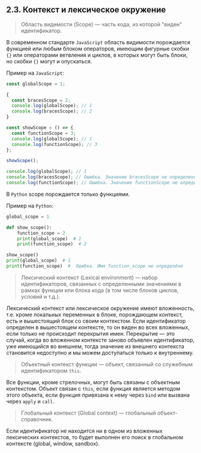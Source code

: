 ## 2.3. Контекст и лексическое окружение

> Область видимости (Scope) — часть кода, из которой "виден" идентификатор.

В современном стандарте `JavaScript` область видимости порождается функцией или любым блоком операторов, имеющим фигурные скобки `{}` или операторами ветвления и циклов, в которых могут быть блоки, но скобки `{}` могут и опускаться.

Пример на `JavaScript`:

```js
const globalScope = 1;

{
  const bracesScope = 2;
  console.log(globalScope); // 1
  console.log(bracesScope); // 2
}

const showScope = () => {
  const functionScope = 3;
  console.log(globalScope); // 1
  console.log(functionScope); // 3
};

showScope();

console.log(globalScope); // 1
console.log(bracesScope); // Ошибка. Значение bracesScope не определено
console.log(functionScope); // Ошибка. Значение functionScope не определено
```

В `Python` scope порождается только функциями.

Пример на `Python`:

```py
global_scope = 1

def show_scope():
    function_scope = 2
    print(global_scope)  # 1
    print(function_scope)  # 2

show_scope()
print(global_scope)  # 1
print(function_scope)  #  Ошибка. Имя function_scope не определёно
```

> Лексический контекст (Lexical environment) — набор идентификаторов, связанных с определенными значениями в рамках функции или блока кода (в том числе блоков циклов, условий и т.д.).

Лексический контекст или лексическое окружение имеют вложенность, т.е. кроме локальных переменных в блоке, порождающем контекст, есть и вышестоящий блок со своим контекстом. Если идентификатор определен в вышестоящем контексте, то он виден во всех вложенных, если только не происходит перекрытия имен. Перекрытие — это случай, когда во вложенном контексте заново объявлен идентификатор, уже имеющийся во внешнем, тогда значение из внешнего контекста становится недоступно и мы можем доступаться только к внутреннему.

> Объектный контекст функции — объект, связанный со служебным идентификатором `this`.

Все функции, кроме стрелочных, могут быть связаны с объектным контекстом. Объект связан с `this`, если функция является методом этого объекта, если функция привязана к нему через `bind` или вызвана через `apply` и `call`.

> Глобальный контекст (Global context) — глобальный объект-справочник.

Если идентификатор не находится ни в одном из вложенных лексических контекстов, то будет выполнен его поиск в глобальном контексте (global, window, sandbox).
